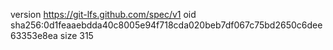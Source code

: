 version https://git-lfs.github.com/spec/v1
oid sha256:0d1feaaebdda40c8005e94f718cda020beb7df067c75bd2650c6dee63353e8ea
size 315
